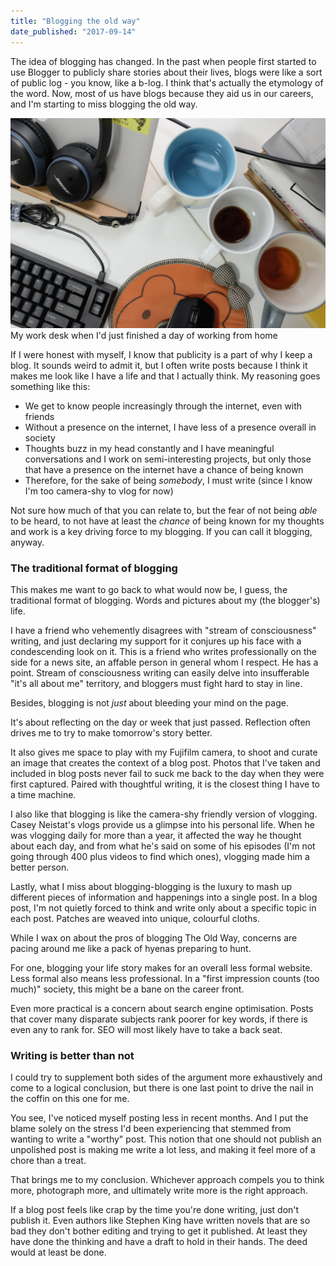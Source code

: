 ```yaml
---
title: "Blogging the old way"
date_published: "2017-09-14"
---
```


The idea of blogging has changed. In the past when people first started to use Blogger to publicly share stories about their lives, blogs were like a sort of public log - you know, like a b-log. I think that's actually the etymology of the word. Now, most of us have blogs because they aid us in our careers, and I'm starting to miss blogging the old way.

![desktop filled with laptop and coffee mugs from working from home](images/20170913-DSCF3097-1024x683.jpg) My work desk when I'd just finished a day of working from home

If I were honest with myself, I know that publicity is a part of why I keep a blog. It sounds weird to admit it, but I often write posts because I think it makes me look like I have a life and that I actually think. My reasoning goes something like this:

- We get to know people increasingly through the internet, even with friends
- Without a presence on the internet, I have less of a presence overall in society
- Thoughts buzz in my head constantly and I have meaningful conversations and I work on semi-interesting projects, but only those that have a presence on the internet have a chance of being known
- Therefore, for the sake of being _somebody_, I must write (since I know I'm too camera-shy to vlog for now)

Not sure how much of that you can relate to, but the fear of not being _able_ to be heard, to not have at least the _chance_ of being known for my thoughts and work is a key driving force to my blogging. If you can call it blogging, anyway.

### The traditional format of blogging

This makes me want to go back to what would now be, I guess, the traditional format of blogging. Words and pictures about my (the blogger's) life.

I have a friend who vehemently disagrees with "stream of consciousness" writing, and just declaring my support for it conjures up his face with a condescending look on it. This is a friend who writes professionally on the side for a news site, an affable person in general whom I respect. He has a point. Stream of consciousness writing can easily delve into insufferable "it's all about me" territory, and bloggers must fight hard to stay in line.

Besides, blogging is not _just_ about bleeding your mind on the page.

It's about reflecting on the day or week that just passed. Reflection often drives me to try to make tomorrow's story better.

It also gives me space to play with my Fujifilm camera, to shoot and curate an image that creates the context of a blog post. Photos that I've taken and included in blog posts never fail to suck me back to the day when they were first captured. Paired with thoughtful writing, it is the closest thing I have to a time machine.

I also like that blogging is like the camera-shy friendly version of vlogging. Casey Neistat's vlogs provide us a glimpse into his personal life. When he was vlogging daily for more than a year, it affected the way he thought about each day, and from what he's said on some of his episodes (I'm not going through 400 plus videos to find which ones), vlogging made him a better person.

Lastly, what I miss about blogging-blogging is the luxury to mash up different pieces of information and happenings into a single post. In a blog post, I'm not quietly forced to think and write only about a specific topic in each post. Patches are weaved into unique, colourful cloths.

While I wax on about the pros of blogging The Old Way, concerns are pacing around me like a pack of hyenas preparing to hunt.

For one, blogging your life story makes for an overall less formal website. Less formal also means less professional. In a "first impression counts (too much)" society, this might be a bane on the career front.

Even more practical is a concern about search engine optimisation. Posts that cover many disparate subjects rank poorer for key words, if there is even any to rank for. SEO will most likely have to take a back seat.

### Writing is better than not

I could try to supplement both sides of the argument more exhaustively and come to a logical conclusion, but there is one last point to drive the nail in the coffin on this one for me.

You see, I've noticed myself posting less in recent months. And I put the blame solely on the stress I'd been experiencing that stemmed from wanting to write a "worthy" post. This notion that one should not publish an unpolished post is making me write a lot less, and making it feel more of a chore than a treat.

That brings me to my conclusion. Whichever approach compels you to think more, photograph more, and ultimately write more is the right approach.

If a blog post feels like crap by the time you're done writing, just don't publish it. Even authors like Stephen King have written novels that are so bad they don't bother editing and trying to get it published. At least they have done the thinking and have a draft to hold in their hands. The deed would at least be done.
